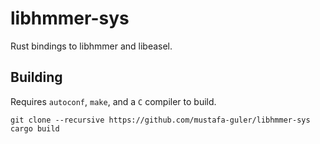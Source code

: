 # libhmmer-sys
Rust bindings to libhmmer and libeasel.

## Building
Requires `autoconf`, `make`, and a `C` compiler to build.
```
git clone --recursive https://github.com/mustafa-guler/libhmmer-sys
cargo build
```
